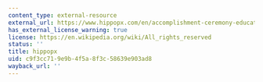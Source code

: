```yaml
---
content_type: external-resource
external_url: https://www.hippopx.com/en/accomplishment-ceremony-education-graduation-group-hats-people-310085
has_external_license_warning: true
license: https://en.wikipedia.org/wiki/All_rights_reserved
status: ''
title: hippopx
uid: c9f3cc71-9e9b-4f5a-8f3c-58639e903ad8
wayback_url: ''
---
```

